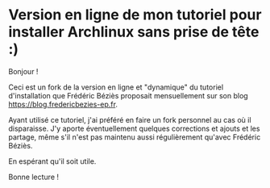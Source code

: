 # Version en ligne de mon tutoriel pour installer Archlinux sans prise de tête :)

Bonjour !

Ceci est un fork de la version en ligne et "dynamique" du tutoriel d'installation que Frédéric Béziès proposait mensuellement sur son blog <https://blog.fredericbezies-ep.fr>.

Ayant utilisé ce tutoriel, j'ai préféré en faire un fork personnel au cas où il disparaisse. J'y aporte éventuellement quelques corrections et ajouts et les partage, même s'il n'est pas maintenu aussi régulièrement qu'avec Frédéric Béziès.

En espérant qu'il soit utile.

Bonne lecture !
